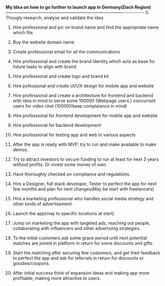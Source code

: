 **My Idea on how to go further to launch app in Germany(Dach Region)**
———————————————————————————-----------
0. Thougly research, analyse and validate the idea
1. Hire professional and pic on brand name and find the appropriate name which fits
2. Buy the website domain name
3. Create professional email for all the communications
2. Hire professional and create the brand Identity which acts as base for future tasks to align with brand
3. Hire professional and create logo and brand kit
4. Hire pofessional and create UI/UX design for mobile app and website
5. Hire professional and create a architecture for frontend and backend with idea in mind to serve some 100000 (Webpage users ) concurrent users for video chat (10000)(keep complaiance in mind)
6. Hire professional for frontend development for mobile app and website
7. Hire professional for backend development
8. Hire professional for testing app and web in various aspects
9. After the app is ready with MVP,  try to run and make available to make demos.

10. Try to attract investors to secure funding to run at least for next 3 years without profits. Or invest some money of own.
11. Have thoroughly checked on compliance and regulations.
12. Hire a Designer, full stack developer, Tester to perfect the app for next few months and plan for next changes(May be start with freelancers)
13. Hire a marketing professional who handles social media strategy and other kinds of advertisement.
14. Launch the app(may to specific locations at start)
15. Jump on marketing the app with targeted ads, reaching out people, collaborating with influencers and other advertising strategies.
16. To the initial customers ask some grace period until next potential matches are joined in platform in return for some discounts and gifts.
17. Start the matching after securing few customers, and get their feedback to perfect the app and ask for referrals in return for discounts or goodies/coupons.
18. After initial success think of expansion ideas and making app more profitable, making more attractive to users.
